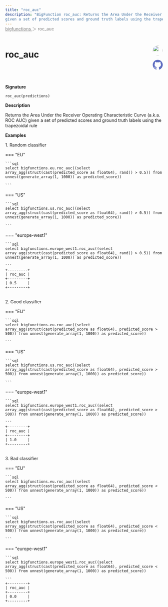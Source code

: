 ```yaml
---
title: "roc_auc"
description: "BigFunction roc_auc: Returns the Area Under the Receiver Operating Characteristic Curve (a.k.a. ROC AUC)
given a set of predicted scores and ground truth labels using the trapezoidal rule"
---
```


<span style="color: gray; position: relative; top: -1rem">
  <a href=".." style="color: gray">bigfunctions </a> ＞ roc_auc
</span>

# roc_auc


<div style="position: relative; top: -4rem; margin-bottom:  -2rem; text-align: right; z-index: 9999;">
  
  <a href="https://www.linkedin.com/in/anatolec/" title="Author: Anatole Callies" target="_blank">
    <img src="https://ca.slack-edge.com/T01LGTNUWTE-U044NKG25GX-7469e33feefb-512" width="32" style=" border-radius: 50% !important">
  </a>
  
  <a href="roc_auc.yaml" title="Edit on GitHub" target="_blank"><svg xmlns="http://www.w3.org/2000/svg" width="32" height="32" viewBox="0 0 24 24"><path fill="#5d6cc0" d="M12 0c-6.626 0-12 5.373-12 12 0 5.302 3.438 9.8 8.207 11.387.599.111.793-.261.793-.577v-2.234c-3.338.726-4.033-1.416-4.033-1.416-.546-1.387-1.333-1.756-1.333-1.756-1.089-.745.083-.729.083-.729 1.205.084 1.839 1.237 1.839 1.237 1.07 1.834 2.807 1.304 3.492.997.107-.775.418-1.305.762-1.604-2.665-.305-5.467-1.334-5.467-5.931 0-1.311.469-2.381 1.236-3.221-.124-.303-.535-1.524.117-3.176 0 0 1.008-.322 3.301 1.23.957-.266 1.983-.399 3.003-.404 1.02.005 2.047.138 3.006.404 2.291-1.552 3.297-1.23 3.297-1.23.653 1.653.242 2.874.118 3.176.77.84 1.235 1.911 1.235 3.221 0 4.609-2.807 5.624-5.479 5.921.43.372.823 1.102.823 2.222v3.293c0 .319.192.694.801.576 4.765-1.589 8.199-6.086 8.199-11.386 0-6.627-5.373-12-12-12z"/></svg></a>
</div>



**Signature** 
```
roc_auc(predictions)
```

**Description**

Returns the Area Under the Receiver Operating Characteristic Curve (a.k.a. ROC AUC)
given a set of predicted scores and ground truth labels using the trapezoidal rule





**Examples**



<span style="color: var(--md-typeset-a-color);">1. Random classifier</span>









=== "EU"

    ```sql
    select bigfunctions.eu.roc_auc((select array_agg(struct(cast(predicted_score as float64), rand() > 0.5)) from unnest(generate_array(1, 1000)) as predicted_score))
    
    ```




=== "US"

    ```sql
    select bigfunctions.us.roc_auc((select array_agg(struct(cast(predicted_score as float64), rand() > 0.5)) from unnest(generate_array(1, 1000)) as predicted_score))
    
    ```




=== "europe-west1"

    ```sql
    select bigfunctions.europe_west1.roc_auc((select array_agg(struct(cast(predicted_score as float64), rand() > 0.5)) from unnest(generate_array(1, 1000)) as predicted_score))
    
    ```









<pre style="margin-top: -1rem;">
<code style="padding-top: 0px; padding-bottom: 0px;">+---------+
| roc_auc |
+---------+
| 0.5     |
+---------+
</code>
</pre>









<span style="color: var(--md-typeset-a-color);">2. Good classifier</span>









=== "EU"

    ```sql
    select bigfunctions.eu.roc_auc((select array_agg(struct(cast(predicted_score as float64), predicted_score > 500)) from unnest(generate_array(1, 1000)) as predicted_score))
    
    ```




=== "US"

    ```sql
    select bigfunctions.us.roc_auc((select array_agg(struct(cast(predicted_score as float64), predicted_score > 500)) from unnest(generate_array(1, 1000)) as predicted_score))
    
    ```




=== "europe-west1"

    ```sql
    select bigfunctions.europe_west1.roc_auc((select array_agg(struct(cast(predicted_score as float64), predicted_score > 500)) from unnest(generate_array(1, 1000)) as predicted_score))
    
    ```









<pre style="margin-top: -1rem;">
<code style="padding-top: 0px; padding-bottom: 0px;">+---------+
| roc_auc |
+---------+
| 1.0     |
+---------+
</code>
</pre>









<span style="color: var(--md-typeset-a-color);">3. Bad classifier</span>









=== "EU"

    ```sql
    select bigfunctions.eu.roc_auc((select array_agg(struct(cast(predicted_score as float64), predicted_score < 500)) from unnest(generate_array(1, 1000)) as predicted_score))
    
    ```




=== "US"

    ```sql
    select bigfunctions.us.roc_auc((select array_agg(struct(cast(predicted_score as float64), predicted_score < 500)) from unnest(generate_array(1, 1000)) as predicted_score))
    
    ```




=== "europe-west1"

    ```sql
    select bigfunctions.europe_west1.roc_auc((select array_agg(struct(cast(predicted_score as float64), predicted_score < 500)) from unnest(generate_array(1, 1000)) as predicted_score))
    
    ```









<pre style="margin-top: -1rem;">
<code style="padding-top: 0px; padding-bottom: 0px;">+---------+
| roc_auc |
+---------+
| 0.0     |
+---------+
</code>
</pre>










